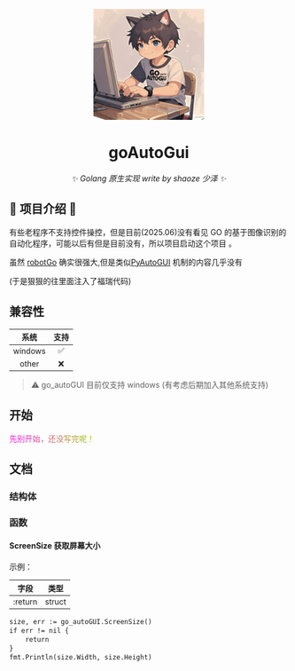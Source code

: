 <p align="center">
  <a href="#">
    <img src="assets/icon.png" width="200" height="200" alt="go-autoGUI">
  </a>
</p>

<div align="center">

# goAutoGui

_✨ Golang 原生实现 write by shaoze 少泽 ✨_

</div>

## 🌟 项目介绍 🌟

有些老程序不支持控件操控，但是目前(2025.06)没有看见 GO 的基于图像识别的自动化程序，可能以后有但是目前没有，所以项目启动这个项目
。

虽然 [robotGo](https://pkg.go.dev/github.com/go-vgo/robotgo) 确实很强大,但是类似[PyAutoGUI](https://pypi.org/project/PyAutoGUI/) 机制的内容几乎没有

(于是狠狠的往里面注入了福瑞代码)

## 兼容性


|   系统    | 支持 |
|:-------:|:--:|
| windows | ✅  |
|  other  | ❌  |


> ⚠️ go_autoGUI 目前仅支持 windows (有考虑后期加入其他系统支持)

## 开始

<font color=#F612E8>先</font><font color=#ED24D1>别</font><font color=#E436BA>开</font><font color=#DB48A3>始</font><font color=#D25A8C>，</font><font color=#C96C75>还</font><font color=#C07E5E>没</font><font color=#B79047>写</font><font color=#AEA230>完</font><font color=#A5B419>呢</font><font color=#9CC602>！</font>

[//]: # (安装)

[//]: # (```)

[//]: # (go install xxxxx)

[//]: # (```)

[//]: # (示例：)

[//]: # (```)

[//]: # (package main)

[//]: # ()
[//]: # ()
[//]: # (```)

## 文档

### 结构体

### 函数

#### ScreenSize 获取屏幕大小

示例：

|   字段    | 类型 |
|:-------:|:--:|
| :return | struct  |

```golang
size, err := go_autoGUI.ScreenSize()
if err != nil {
	return
}
fmt.Println(size.Width, size.Height)
```
